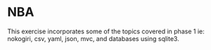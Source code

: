 NBA
===

This exercise incorporates some of the topics covered in phase 1 ie: nokogiri, csv, yaml, json, mvc, and databases using sqlite3.

